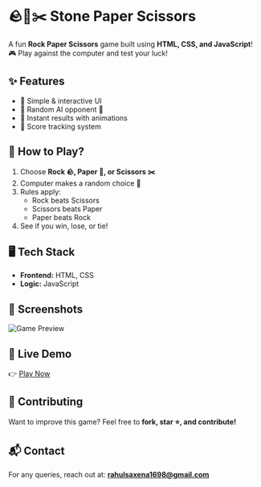 
# 🪨📄✂️ Stone Paper Scissors

A fun **Rock Paper Scissors** game built using **HTML, CSS, and JavaScript**! 🎮 Play against the computer and test your luck!  

## ✨ Features
- 🔹 Simple & interactive UI  
- 🔹 Random AI opponent 🤖  
- 🔹 Instant results with animations  
- 🔹 Score tracking system  

## 🚀 How to Play?
1. Choose **Rock 🪨, Paper 📄, or Scissors ✂️**  
2. Computer makes a random choice 🤖  
3. Rules apply:  
   - Rock beats Scissors  
   - Scissors beats Paper  
   - Paper beats Rock  
4. See if you win, lose, or tie!  

## 🖥️ Tech Stack
- **Frontend:** HTML, CSS  
- **Logic:** JavaScript  

## 📸 Screenshots
![Game Preview](Stp_screenshot.png)  

## 🔗 Live Demo
👉 [Play Now](https://rahul1998sys.github.io/Stone_paper_scissors/)  

## 🤝 Contributing
Want to improve this game? Feel free to **fork, star ⭐, and contribute!**  

## 📬 Contact
For any queries, reach out at: **rahulsaxena1698@gmail.com** 
